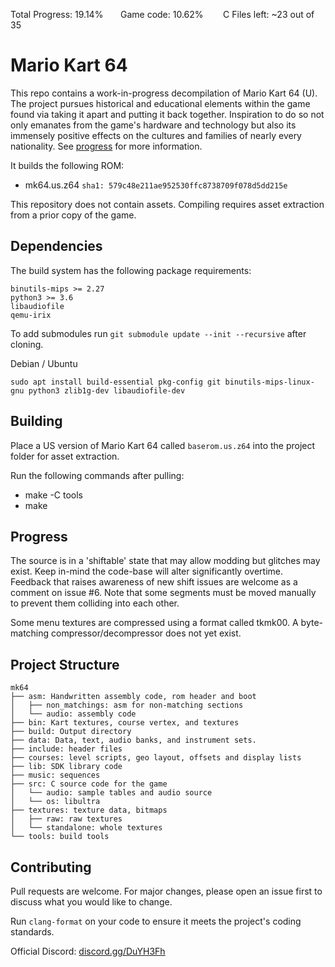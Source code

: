 Total Progress: 19.14% &nbsp;&nbsp;&nbsp;&nbsp;&nbsp; Game code: 10.62% &nbsp;&nbsp;&nbsp;&nbsp;&nbsp;&nbsp; C Files left: ~23 out of 35
# Mario Kart 64

This repo contains a work-in-progress decompilation of Mario Kart 64 (U). The project pursues historical and educational elements within the game found via taking it apart and putting it back together. Inspiration to do so not only emanates from the game's hardware and technology but also its immensely positive effects on the cultures and families of nearly every nationality. See [progress](#Progress) for more information.

It builds the following ROM:

* mk64.us.z64 `sha1: 579c48e211ae952530ffc8738709f078d5dd215e`

This repository does not contain assets. Compiling requires asset extraction from a prior copy of the game.

## Dependencies

The build system has the following package requirements:

    binutils-mips >= 2.27
    python3 >= 3.6
    libaudiofile
    qemu-irix

To add submodules run `git submodule update --init --recursive` after cloning.

Debian / Ubuntu
```
sudo apt install build-essential pkg-config git binutils-mips-linux-gnu python3 zlib1g-dev libaudiofile-dev
```

## Building

Place a US version of Mario Kart 64 called `baserom.us.z64` into the project folder for asset extraction.

Run the following commands after pulling:

* make -C tools
* make

## Progress

The source is in a 'shiftable' state that may allow modding but glitches may exist. Keep in-mind the code-base will alter significantly overtime. Feedback that raises awareness of new shift issues are welcome as a comment on issue #6. Note that some segments must be moved manually to prevent them colliding into each other.  

Some menu textures are compressed using a format called tkmk00. A byte-matching compressor/decompressor does not yet exist.   

## Project Structure
	
	mk64
	├── asm: Handwritten assembly code, rom header and boot
	│   ├── non_matchings: asm for non-matching sections
	│   └── audio: assembly code
	├── bin: Kart textures, course vertex, and textures
	├── build: Output directory
	├── data: Data, text, audio banks, and instrument sets.
	├── include: header files
	├── courses: level scripts, geo layout, offsets and display lists
	├── lib: SDK library code
	├── music: sequences
	├── src: C source code for the game
	│   └── audio: sample tables and audio source
	│   └── os: libultra
	├── textures: texture data, bitmaps
	│   ├── raw: raw textures
  	│   └── standalone: whole textures
	└── tools: build tools

## Contributing

Pull requests are welcome. For major changes, please open an issue first to
discuss what you would like to change.

Run `clang-format` on your code to ensure it meets the project's coding standards.

Official Discord: [discord.gg/DuYH3Fh](https://discord.gg/DuYH3Fh)
